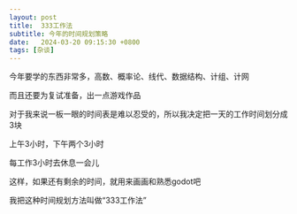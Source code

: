 ```yaml
---
layout: post
title:  333工作法
subtitle: 今年的时间规划策略
date:   2024-03-20 09:15:30 +0800
tags: [杂谈]
---
```


今年要学的东西非常多，高数、概率论、线代、数据结构、计组、计网

而且还要为复试准备，出一点游戏作品

对于我来说一板一眼的时间表是难以忍受的，所以我决定把一天的工作时间划分成3块

上午3小时，下午两个3小时

每工作3小时去休息一会儿

这样，如果还有剩余的时间，就用来画画和熟悉godot吧

我把这种时间规划方法叫做“333工作法”
